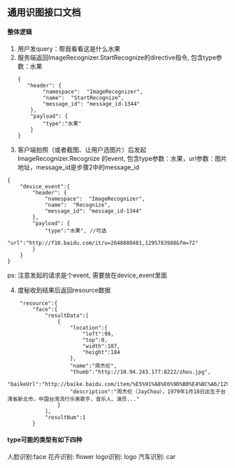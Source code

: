 ## 通用识图接口文档
#### 整体逻辑
1. 用户发query：帮我看看这是什么水果
2. 服务端返回ImageRecognizer.StartRecognize的directive指令, 包含type参数：水果
    ```
    {
       "header": {
            "namespace":  "ImageRecognizer",
            "name":  "StartRecognize",
            "message_id": "message_id-1344"
        },
        "payload": {
            "type":"水果"
        }
    }
    ```
3. 客户端拍照（或者截图、让用户选图片）后发起ImageRecognizer.Recognize 的event, 包含type参数：水果，url参数：图片地址，message_id是步骤2中的message_id
```
{
    "device_event":{
        "header": {
            "namespace":  "ImageRecognizer",
            "name":  "Recognize",
            "message_id": "message_id-1344"
        },
        "payload": {
            "type":"水果", //可选
            "url":"http://f10.baidu.com/it/u=2640880481,1295783988&fm=72"
        }
    }
}
```
ps: 注意发起的请求是个event, 需要放在device_event里面

4. 度秘收到结果后返回resource数据
```
    "resource":{
        "face":{
            "resultData":[
                {
                    "location":{
                        "left":99,
                        "top":0,
                        "width":187,
                        "height":184
                    },
                    "name":"周杰伦",
                    "thumb":"http://10.94.243.177:8222/zhou.jpg",
                    "baikeUrl":"http://baike.baidu.com/item/%E5%91%A8%E6%9D%B0%E4%BC%A6/129156",
                    "description":"周杰伦（JayChou），1979年1月18日出生于台湾省新北市，中国台湾流行乐男歌手、音乐人、演员..."
                }
            ],
            "resultNum":1
        }

```
#### type可能的类型有如下四种
人脸识别:face
花卉识别: flower
logo识别: logo
汽车识别: car
